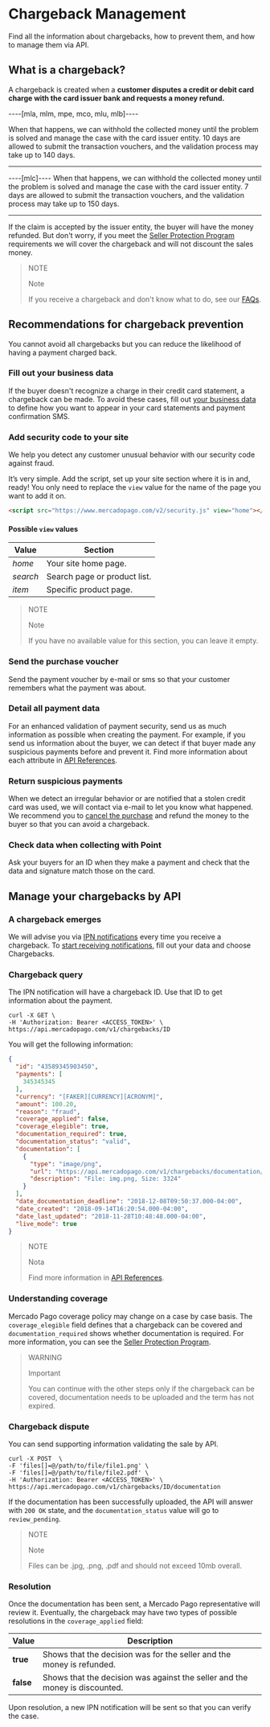 # Chargeback Management

Find all the information about chargebacks, how to prevent them, and how to manage them via API.

## What is a chargeback?

A chargeback is created when a **customer disputes a credit or debit card charge with the card issuer bank and requests a money refund.**

----[mla, mlm, mpe, mco, mlu, mlb]----

When that happens, we can withhold the collected money until the problem is solved and manage the case with the card issuer entity. 10 days are allowed to submit the transaction vouchers, and the validation process may take up to 140 days.

------------

----[mlc]----
When that happens, we can withhold the collected money until the problem is solved and manage the case with the card issuer entity. 7 days are allowed to submit the transaction vouchers, and the validation process may take up to 150 days.

------------

If the claim is accepted by the issuer entity, the buyer will have the money refunded.  But don't worry, if you meet the [Seller Protection Program](https://www.mercadopago.com.ar/ayuda/requisitos-programa-proteccion-vendedor_294) requirements we will cover the chargeback and will not discount the sales money.

> NOTE
>
> Note
>
> If you receive a chargeback and don't know what to do, see our [FAQs](https://www.mercadopago.com.ar/ayuda/recib%C3%AD-un-contracargo_4249).

## Recommendations for chargeback prevention

You cannot avoid all chargebacks but you can reduce the likelihood of having a payment charged back.

### Fill out your business data

If the buyer doesn't recognize a charge in their credit card statement, a chargeback can be made.  To avoid these cases, fill out [your business data](https://www.mercadopago.com.uy/settings/account) to define how you want to appear in your card statements and payment confirmation SMS.

### Add security code to your site

We help you detect any customer unusual behavior with our security code against fraud.

It’s very simple.  Add the script, set up your site section where it is in and, ready!  You only need to replace the `view` value for the name of the page you want to add it on.

```html
<script src="https://www.mercadopago.com/v2/security.js" view="home"></script>
```

#### Possible `view` values

| Value | Section |
| --- | --- |
| *home* | Your site home page. |
| *search* | Search page or product list. |
| *item* | Specific product page. |

> NOTE
>
> Note
>
> If you have no available value for this section, you can leave it empty.

### Send the purchase voucher

Send the payment voucher by e-mail or sms so that your customer remembers what the payment was about.

### Detail all payment data

For an enhanced validation of payment security, send us as much information as possible when creating the payment.  For example, if you send us information about the buyer, we can detect if that buyer made any suspicious payments before and prevent it.
Find more information about each attribute in [API References](https://www.mercadopago[FAKER][URL][DOMAIN]/developers/en/reference/payments/_payments/post).

### Return suspicious payments

When we detect an irregular behavior or are notified that a stolen credit card was used, we will contact via e-mail to let you know what happened. We recommend you to [cancel the purchase](/developers/en/guides/additional-content/account/cancellations-and-refunds) and refund the money to the buyer so that you can avoid a chargeback.

### Check data when collecting with Point

Ask your buyers for an ID when they make a payment and check that the data and signature match those on the card.

## Manage your chargebacks by API

### A chargeback emerges

We will advise you via [IPN notifications](https://www.mercadopago[FAKER][URL][DOMAIN]/developers/en/guides/additional-content/notifications/ipn/introduction) every time you receive a chargeback. To [start receiving notifications](https://www.mercadopago[FAKER][URL][DOMAIN]/developers/panel/notifications/ipn), fill out your data and choose Chargebacks.

### Chargeback query

The IPN notification will have a chargeback ID. Use that ID to get information about the payment.

```
curl -X GET \
-H 'Authorization: Bearer <ACCESS_TOKEN>' \
https://api.mercadopago.com/v1/chargebacks/ID
```

You will get the following information:

```json
{
  "id": "43589345903450",
  "payments": [
    345345345
  ],
  "currency": "[FAKER][CURRENCY][ACRONYM]",
  "amount": 100.20,
  "reason": "fraud",
  "coverage_applied": false,
  "coverage_elegible": true,
  "documentation_required": true,
  "documentation_status": "valid",
  "documentation": [
    {
      "type": "image/png",
      "url": "https://api.mercadopago.com/v1/chargebacks/documentation/op/op-4ccf4f39-b6f7-4c7b-a5ce-e8941a2a2b5f",
      "description": "File: img.png, Size: 3324"
    }
  ],
  "date_documentation_deadline": "2018-12-08T09:50:37.000-04:00",
  "date_created": "2018-09-14T16:20:54.000-04:00",
  "date_last_updated": "2018-11-28T10:48:48.000-04:00",
  "live_mode": true
}
```

> NOTE
>
> Nota
>
> Find more information in [API References](https://www.mercadopago[FAKER][URL][DOMAIN]/developers/en/reference/chargebacks/_chargebacks_id/get).

### Understanding coverage

Mercado Pago coverage policy may change on a case by case basis.
The `coverage_elegible` field defines that a chargeback can be covered and `documentation_required` shows whether documentation is required.
For more information, you can see the [Seller Protection Program](https://www.mercadopago.com.ar/ayuda/requisitos-programa-proteccion-vendedor_294).

> WARNING
>
> Important
>
> You can continue with the other steps only if the chargeback can be covered, documentation needs to be uploaded and the term has not expired.

### Chargeback dispute

You can send supporting information validating the sale by API.

```
curl -X POST  \
-F 'files[]=@/path/to/file/file1.png' \
-F 'files[]=@/path/to/file/file2.pdf' \
-H 'Authorization: Bearer <ACCESS_TOKEN>' \
https://api.mercadopago.com/v1/chargebacks/ID/documentation
```

If the documentation has been successfully uploaded, the API will answer with `200 OK` state, and the `documentation_status` value will go to `review_pending`.

> NOTE
>
> Note
>
> Files can be .jpg, .png, .pdf and should not exceed 10mb overall.

### Resolution

Once the documentation has been sent, a Mercado Pago representative will review it.
Eventually, the chargeback may have two types of possible resolutions in the `coverage_applied` field:

| Value           | Description
| ----            | ----
| **true**  | Shows that the decision was for the seller and the money is refunded.
| **false** | Shows that the decision was against the seller and the money is discounted.

Upon resolution, a new IPN notification will be sent so that you can verify the case.
